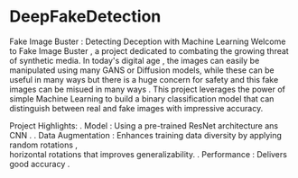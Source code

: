 # DeepFakeDetection
Fake Image Buster : Detecting Deception with Machine Learning
Welcome to Fake Image Buster , a project dedicated to combating the growing threat of synthetic media.
In today's digital age , the images can easily be manipulated using many GANS or Diffusion models, while these can be useful in many ways but there is a huge concern for safety and this fake images can be misued in many ways .
This project leverages the power of simple Machine Learning to build a binary classification model that can distinguish between real and fake images with impressive accuracy.

Project Highlights:
   . Model : Using a pre-trained ResNet architecture ans CNN .
   . Data Augmentation : Enhances training data diversity by applying random rotations ,  
     horizontal rotations that improves generalizability.
   . Performance : Delivers good accuracy .


   
